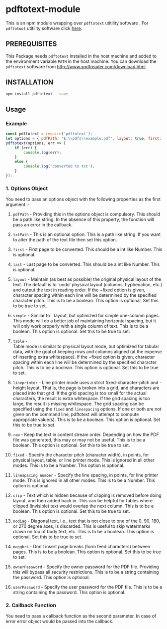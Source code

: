 # pdftotext-module
This is an npm module wrapping over `pdftotext` utitility software .
For `pdftotool` utitility software click [here](http://www.xpdfreader.com/download.html).


## PREREQUISITES

This Package needs `pdftotext` installed in the host machine and added to the environment variable `PATH` in the host machine. You can download the `pdftotext` software from http://www.xpdfreader.com/download.html.

## INSTALLATION

```sh
npm install pdftotext --save
```

## Usage

### Example
```js
const pdftotext = require('pdftotext');
let options = { pdfPath: "E:\\pdfs\\example.pdf", layout: true, first: 3 };
pdftotext(options, err => {
    if (err) {
        console.log(err);
    }
    else {
        console.log('converted to txt');
    }
});
```

### 1. Options Object
You need to pass an options object with the following properties as the first argument :-
1. `pdfPath` - Providing this in the options object is compulsory. This should be a path like string. In the absence of this property, the function will pass an error in the callback. 
1. `txtPath` - This is an optional option. This is a path like string. If you want to alter the path of the text file then set this option.
1. `first` - First page to be converted. This should be a int like Number. This is optional.
1. `last` - Last page to be converted. This should be a int like Number. This is optional.
1. `layout` - Maintain (as best as possible) the original physical layout of the text. The default is to ´undo’ physical layout (columns, hyphenation, etc.) and output the text in reading order. If the −fixed option is given, character spacing within each line will be determined by the specified character pitch. This is to be a boolean. This option is optional. Set this to be true to set.
1. `simple` - Similar to −layout, but optimized for simple one-column pages. This mode will do a better job of maintaining horizontal spacing, but it will only work properly with a single column of text. This is to be a boolean. This option is optional. Set this to be true to set.
1. `table` - 	
Table mode is similar to physical layout mode, but optimized for tabular data, with the goal of keeping rows and columns aligned (at the expense of inserting extra whitespace). If the −fixed option is given, character spacing within each line will be determined by the specified character pitch. This is to be a boolean. This option is optional. Set this to be true to set.
1. `lineprinter` - Line printer mode uses a strict fixed-character-pitch and -height layout. That is, the page is broken into a grid, and characters are placed into that grid. If the grid spacing is too small for the actual characters, the result is extra whitespace. If the grid spacing is too large, the result is missing whitespace. The grid spacing can be specified using the `fixed` and `linespacing` options. If one or both are not given on the command line, pdftotext will attempt to compute appropriate value(s). This is to be a boolean. This option is optional. Set this to be true to set.
1. `raw` - Keep the text in content stream order. Depending on how the PDF file was generated, this may or may not be useful. This is to be a boolean. This option is optional. Set this to be true to set.
1. `fixed` - Specify the character pitch (character width), in points, for physical layout, table, or line printer mode. This is ignored in all other modes. This is to be a Number. This option is optional.
1. `linespacing number` - Specify the line spacing, in points, for line printer mode. This is ignored in all other modes. This is to be a Number. This option is optional.

1. `clip` - Text which is hidden because of clipping is removed before doing layout, and then added back in. This can be helpful for tables where clipped (invisible) text would overlap the next column. This is to be a boolean. This option is optional. Set this to be true to set.
1. `nodiag` - Diagonal text, i.e., text that is not close to one of the 0, 90, 180, or 270 degree axes, is discarded. This is useful to skip watermarks drawn on top of body text, etc. This is to be a boolean. This option is optional. Set this to be true to set.
1. `nopgbrk` - Don’t insert page breaks (form feed characters) between pages. This is to be a boolean. This option is optional. Set this to be true to set.
1. `ownerPassword` - Specify the owner password for the PDF file. Providing this will bypass all security restrictions. This is to be a string containing the password. This option is optional.
2. `userPassword` - Specify the user password for the PDF file. This is to be a string containing the password. This option is optional.

### 2. Callback Function
You need to pass a callback function as the second parameter. In case of error error object would be passed into the callback. 